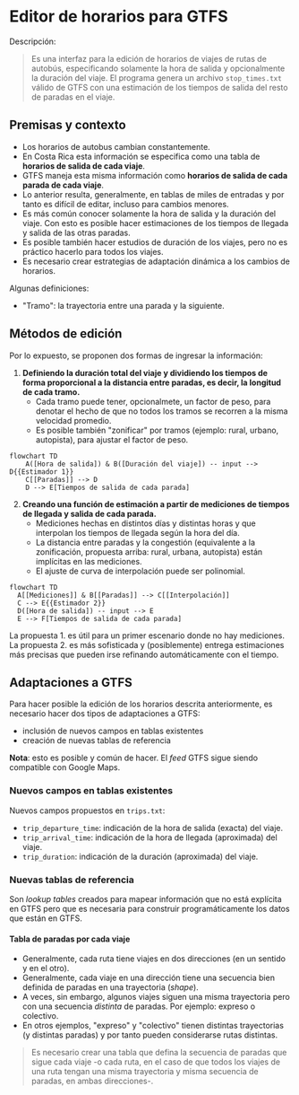 # Editor de horarios para GTFS
Descripción:

> Es una interfaz para la edición de horarios de viajes de rutas de autobús, especificando solamente la hora de salida y opcionalmente la duración del viaje. El programa genera un archivo `stop_times.txt` válido de GTFS con una estimación de los tiempos de salida del resto de paradas en el viaje.

## Premisas y contexto

- Los horarios de autobus cambian constantemente. 
- En Costa Rica esta información se especifica como una tabla de **horarios de salida de cada viaje**.
- GTFS maneja esta misma información como **horarios de salida de cada parada de cada viaje**.
- Lo anterior resulta, generalmente, en tablas de miles de entradas y por tanto es difícil de editar, incluso para cambios menores.
- Es más común conocer solamente la hora de salida y la duración del viaje. Con esto es posible hacer estimaciones de los tiempos de llegada y salida de las otras paradas.
- Es posible también hacer estudios de duración de los viajes, pero no es práctico hacerlo para todos los viajes.
- Es necesario crear estrategias de adaptación dinámica a los cambios de horarios.

Algunas definiciones:

- "Tramo": la trayectoria entre una parada y la siguiente.

## Métodos de edición

Por lo expuesto, se proponen dos formas de ingresar la información:

1. **Definiendo la duración total del viaje y dividiendo los tiempos de forma proporcional a la distancia entre paradas, es decir, la longitud de cada tramo.**
    - Cada tramo puede tener, opcionalmete, un factor de peso, para denotar el hecho de que no todos los tramos se recorren a la misma velocidad promedio. 
    - Es posible también "zonificar" por tramos (ejemplo: rural, urbano, autopista), para ajustar el factor de peso.

```mermaid
flowchart TD
    A([Hora de salida]) & B([Duración del viaje]) -- input --> D{{Estimador 1}}
    C[[Paradas]] --> D
    D --> E[Tiempos de salida de cada parada]
```

2. **Creando una función de estimación a partir de mediciones de tiempos de llegada y salida de cada parada.**
    - Mediciones hechas en distintos días y distintas horas y que interpolan los tiempos de llegada según la hora del día.
    - La distancia entre paradas y la congestión (equivalente a la zonificación, propuesta arriba: rural, urbana, autopista) están implícitas en las mediciones. 
    - El ajuste de curva de interpolación puede ser polinomial.

```mermaid
flowchart TD
  A[[Mediciones]] & B[[Paradas]] --> C[[Interpolación]] 
  C --> E{{Estimador 2}}
  D([Hora de salida]) -- input --> E
  E --> F[Tiempos de salida de cada parada]
```

La propuesta 1. es útil para un primer escenario donde no hay mediciones. La propuesta 2. es más sofisticada y (posiblemente) entrega estimaciones más precisas que pueden irse refinando automáticamente con el tiempo.

## Adaptaciones a GTFS

Para hacer posible la edición de los horarios descrita anteriormente, es necesario hacer dos tipos de adaptaciones a GTFS:

- inclusión de nuevos campos en tablas existentes
- creación de nuevas tablas de referencia

**Nota**: esto es posible y común de hacer. El *feed* GTFS sigue siendo compatible con Google Maps.

### Nuevos campos en tablas existentes

Nuevos campos propuestos en `trips.txt`:

- `trip_departure_time`: indicación de la hora de salida (exacta) del viaje.
- `trip_arrival_time`: indicación de la hora de llegada (aproximada) del viaje.
- `trip_duration`: indicación de la duración (aproximada) del viaje.

### Nuevas tablas de referencia

Son *lookup tables* creados para mapear información que no está explícita en GTFS pero que es necesaria para construir programáticamente los datos que están en GTFS.

#### Tabla de paradas por cada viaje

- Generalmente, cada ruta tiene viajes en dos direcciones (en un sentido y en el otro).
- Generalmente, cada viaje en una dirección tiene una secuencia bien definida de paradas en una trayectoria (*shape*).
- A veces, sin embargo, algunos viajes siguen una misma trayectoria pero con una secuencia *distinta* de paradas. Por ejemplo: expreso o colectivo.
- En otros ejemplos, "expreso" y "colectivo" tienen distintas trayectorias (y distintas paradas) y por tanto pueden considerarse rutas distintas.

> Es necesario crear una tabla que defina la secuencia de paradas que sigue cada viaje -o cada ruta, en el caso de que todos los viajes de una ruta tengan una misma trayectoria y misma secuencia de paradas, en ambas direcciones-.
